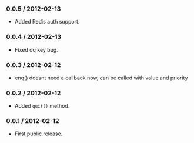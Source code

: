 ### 0.0.5 / 2012-02-13
* Added Redis auth support.

### 0.0.4 / 2012-02-13
* Fixed dq key bug.

### 0.0.3 / 2012-02-12
* enq() doesnt need a callback now, can be called with value and priority

### 0.0.2 / 2012-02-12
* Added `quit()` method.

### 0.0.1 / 2012-02-12
* First public release.